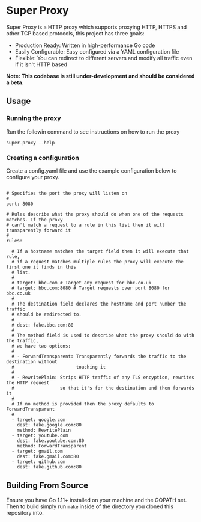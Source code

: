 # Super Proxy

Super Proxy is a HTTP proxy which supports proxying HTTP, HTTPS and other TCP based protocols, 
this project has three goals:

- Production Ready:  Written in high-performance Go code
- Easily Configurable: Easy configured via a YAML configuration file
- Flexible: You can redirect to different servers and modify all traffic even if it isn't HTTP based

**Note: This codebase is still under-development and should be considered a beta.**

## Usage

### Running the proxy

Run the followin command to see instructions on how to run the proxy

```
super-proxy --help
```

### Creating a configuration

Create a config.yaml file and use the example configuration below to configure
your proxy.

```

# Specifies the port the proxy will listen on
#
port: 8080

# Rules describe what the proxy should do when one of the requests matches. If the proxy
# can't match a request to a rule in this list then it will transparently forward it
#
rules:

  # If a hostname matches the target field then it will execute that rule,
  # if a request matches multiple rules the proxy will execute the first one it finds in this
  # list.
  #
  # target: bbc.com # Target any request for bbc.co.uk
  # target: bbc.com:8080 # Target requests over port 8080 for bbc.co.uk
  #
  # The destination field declares the hostname and port number the traffic
  # should be redirected to.
  #
  # dest: fake.bbc.com:80
  #
  # The method field is used to describe what the proxy should do with the traffic,
  # we have two options:
  #
  # - ForwardTransparent: Transparently forwards the traffic to the destination without
  #                       touching it
  #
  # - RewritePlain: Strips HTTP traffic of any TLS encyption, rewrites the HTTP request 
  #                 so that it's for the destination and then forwards it
  #
  # If no method is provided then the proxy defaults to ForwardTransparent
  #
  - target: google.com
    dest: fake.google.com:80
    method: RewritePlain
  - target: youtube.com
    dest: fake.youtube.com:80
    method: ForwardTransparent
  - target: gmail.com
    dest: fake.gmail.com:80
  - target: github.com
    dest: fake.github.com:80
```

## Building From Source

Ensure you have Go 1.11+ installed on your machine and the GOPATH set.
Then to build simply run `make` inside of the directory you cloned this repository into.
